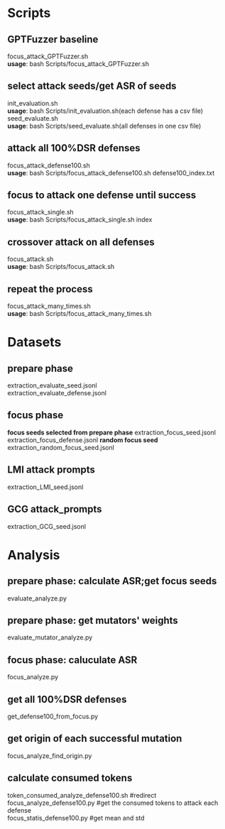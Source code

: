 # Scripts
## GPTFuzzer baseline
focus_attack_GPTFuzzer.sh  
**usage**: bash Scripts/focus_attack_GPTFuzzer.sh
## select attack seeds/get ASR of seeds
init_evaluation.sh  
**usage**: bash Scripts/init_evaluation.sh(each defense has a csv file)  
seed_evaluate.sh  
**usage**: bash Scripts/seed_evaluate.sh(all defenses in one csv file)
## attack all 100%DSR defenses
focus_attack_defense100.sh  
**usage**: bash Scripts/focus_attack_defense100.sh defense100_index.txt
## focus to attack one defense until success
focus_attack_single.sh  
**usage**: bash Scripts/focus_attack_single.sh index
## crossover attack on all defenses
focus_attack.sh  
**usage**: bash Scripts/focus_attack.sh
## repeat the process
focus_attack_many_times.sh  
**usage**: bash Scripts/focus_attack_many_times.sh
# Datasets
## prepare phase 
extraction_evaluate_seed.jsonl  
extraction_evaluate_defense.jsonl
## focus phase
**focus seeds selected from prepare phase**
extraction_focus_seed.jsonl  
extraction_focus_defense.jsonl
**random focus seed**
extraction_random_focus_seed.jsonl
## LMI attack prompts
extraction_LMI_seed.jsonl
## GCG attack_prompts
extraction_GCG_seed.jsonl
# Analysis
## prepare phase: calculate ASR;get focus seeds
evaluate_analyze.py
## prepare phase: get mutators' weights
evaluate_mutator_analyze.py
## focus phase: caluculate ASR
focus_analyze.py
## get all 100%DSR defenses
get_defense100_from_focus.py
## get origin of each successful mutation
focus_analyze_find_origin.py
## calculate consumed tokens
token_consumed_analyze_defense100.sh #redirect  
focus_analyze_defense100.py #get the consumed tokens to attack each defense  
focus_statis_defense100.py #get mean and std
	

	
	

               